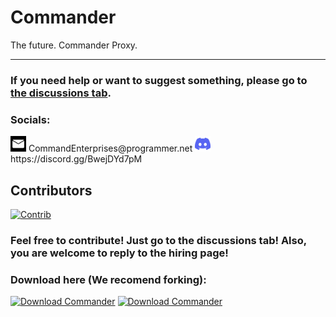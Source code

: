 # Commander
The future. Commander Proxy.
***
### If you need help or want to suggest something, please go to [the discussions tab](https://github.com/Command-Enterprises/Commander/discussions).
### Socials:
<img src="static/assets/other/email.svg" width="25" height="25">   
CommandEnterprises@programmer.net
<img src="static/assets/other/discord.svg" width="25" height="25">  
https://discord.gg/BwejDYd7pM

## Contributors
[![Contrib](https://contrib.rocks/image?repo=Command-Enterprises/Commander)](https://github.com/Command-Enterprises/Commander/graphs/contributors)

### Feel free to contribute! Just go to the discussions tab! Also, you are welcome to reply to the hiring page!

### Download here (We recomend forking):
[![Download Commander](https://a.fsdn.com/con/app/sf-download-button)](https://sourceforge.net/projects/commanderproxy/files/latest/download) [![Download Commander](https://img.shields.io/sourceforge/dt/commanderproxy.svg)](https://sourceforge.net/projects/commanderproxy/files/latest/download)
